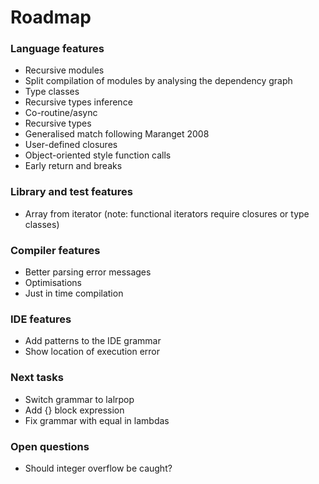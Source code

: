 # Roadmap

### Language features

- Recursive modules
- Split compilation of modules by analysing the dependency graph
- Type classes
- Recursive types inference
- Co-routine/async
- Recursive types
- Generalised match following Maranget 2008
- User-defined closures
- Object-oriented style function calls
- Early return and breaks

### Library and test features

- Array from iterator (note: functional iterators require closures or type classes)

### Compiler features

- Better parsing error messages
- Optimisations
- Just in time compilation

### IDE features

- Add patterns to the IDE grammar
- Show location of execution error

### Next tasks

- Switch grammar to lalrpop
- Add {} block expression
- Fix grammar with equal in lambdas

### Open questions

- Should integer overflow be caught?